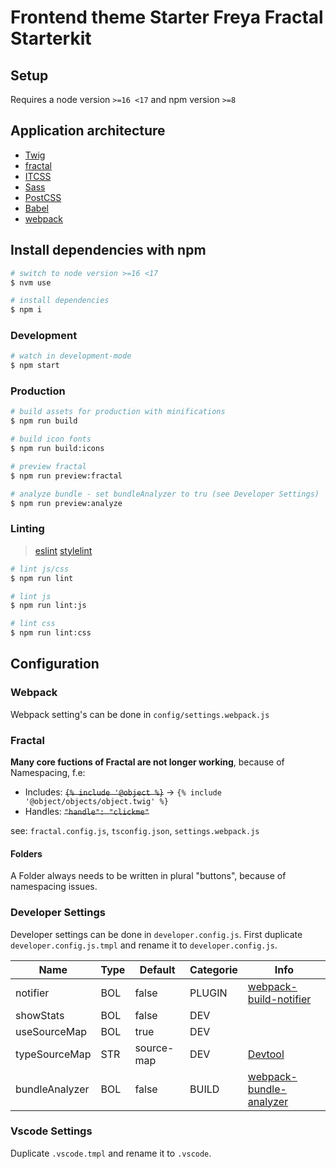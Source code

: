 # Frontend theme Starter Freya Fractal Starterkit

## Setup

Requires a node version `>=16 <17` and npm version `>=8`

## Application architecture

* [Twig](https://twig.symfony.com/)
* [fractal](https://fractal.build/)
* [ITCSS](https://www.xfive.co/blog/itcss-scalable-maintainable-css-architecture/)
* [Sass](https://sass-lang.com/)
* [PostCSS](https://postcss.org/)
* [Babel](https://babeljs.io/)
* [webpack](https://webpack.js.org/)

## Install dependencies with npm

```sh
# switch to node version >=16 <17
$ nvm use

# install dependencies
$ npm i
```

### Development

```sh
# watch in development-mode
$ npm start
```

### Production

```sh
# build assets for production with minifications
$ npm run build

# build icon fonts
$ npm run build:icons

# preview fractal
$ npm run preview:fractal

# analyze bundle - set bundleAnalyzer to tru (see Developer Settings)
$ npm run preview:analyze
```

### Linting

> [eslint](https://eslint.org/)
> [stylelint](https://stylelint.io/)

```sh
# lint js/css
$ npm run lint

# lint js
$ npm run lint:js

# lint css
$ npm run lint:css
```

## Configuration

### Webpack

Webpack setting's can be done in `config/settings.webpack.js`

### Fractal
**Many core fuctions of Fractal are not longer working**, because of Namespacing, f.e:
- Includes: ~~`{% include '@object %}`~~ -> `{% include '@object/objects/object.twig' %}`
- Handles: ~~`"handle": "clickme"`~~

see: `fractal.config.js`, `tsconfig.json`, `settings.webpack.js`

#### Folders

A Folder always needs to be written in plural "buttons", because of namespacing issues.

### Developer Settings

Developer settings can be done in `developer.config.js`. First duplicate `developer.config.js.tmpl` and rename it to `developer.config.js`.

| Name           | Type | Default    | Categorie | Info                                                                             |
| -------------- | ---- | ---------- | --------- | -------------------------------------------------------------------------------- |
| notifier       | BOL  | false      | PLUGIN    | [webpack-build-notifier](https://www.npmjs.com/package/webpack-build-notifier)   |
| showStats      | BOL  | false      | DEV       |                                                                                  |
| useSourceMap   | BOL  | true       | DEV       |                                                                                  |
| typeSourceMap  | STR  | source-map | DEV       | [Devtool](https://webpack.js.org/configuration/devtool/)                         |
| bundleAnalyzer | BOL  | false      | BUILD     | [webpack-bundle-analyzer](https://www.npmjs.com/package/webpack-bundle-analyzer) |


### Vscode Settings

Duplicate `.vscode.tmpl` and rename it to `.vscode`.
